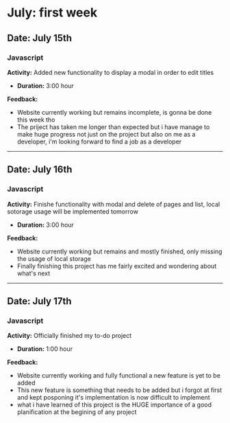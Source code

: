 # July: first week

## Date: July 15th

### Javascript
**Activity:** Added new functionality to display a modal in order to edit titles
- **Duration:** 3:00 hour

**Feedback:**
- Website currently working but remains incomplete, is gonna be done this week tho
- The priject has taken me longer than expected but i have manage to make huge progress not just on the project but also on me as a developer, i'm looking forward to find a job as a developer
---
## Date: July 16th

### Javascript
**Activity:** Finishe functionality with modal and delete of pages and list, local sotorage usage will be implemented tomorrow
- **Duration:** 3:00 hour

**Feedback:**
- Website currently working but remains and mostly finished, only missing the usage of local storage
- Finally finishing this project has me fairly excited and wondering about what's next
---
## Date: July 17th

### Javascript
**Activity:** Officially finished my to-do project
- **Duration:** 1:00 hour

**Feedback:**
- Website currently working and fully functional a new feature is yet to be added
- This new feature is something that needs to be added but i forgot at first and kept posponing it's implementation is now difficult to implement
- what i have learned of this project is the HUGE importance of a good planification at the begining of any project
